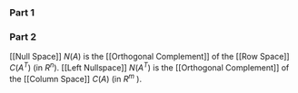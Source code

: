 ### Part 1

### Part 2
[[Null Space]] $N(A)$ is the [[Orthogonal Complement]] of the [[Row Space]] $C(A^T)$ (in $R^n$). 
[[Left Nullspace]] $N(A^T)$ is the [[Orthogonal Complement]] of the [[Column Space]] $C(A)$ (in $R^m$ ).